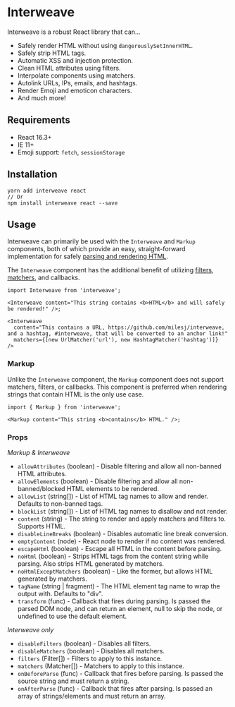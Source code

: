 # Interweave

Interweave is a robust React library that can...

- Safely render HTML without using `dangerouslySetInnerHTML`.
- Safely strip HTML tags.
- Automatic XSS and injection protection.
- Clean HTML attributes using filters.
- Interpolate components using matchers.
- Autolink URLs, IPs, emails, and hashtags.
- Render Emoji and emoticon characters.
- And much more!

## Requirements

- React 16.3+
- IE 11+
- Emoji support: `fetch`, `sessionStorage`

## Installation

```
yarn add interweave react
// Or
npm install interweave react --save
```

## Usage

Interweave can primarily be used with the `Interweave` and `Markup` components, both of which
provide an easy, straight-forward implementation for safely [parsing and rendering HTML](parser.md).

The `Interweave` component has the additional benefit of utilizing [filters](filters.md),
[matchers](matchers.md), and callbacks.

```tsx
import Interweave from 'interweave';

<Interweave content="This string contains <b>HTML</b> and will safely be rendered!" />;
```

```tsx
<Interweave
  content="This contains a URL, https://github.com/milesj/interweave, and a hashtag, #interweave, that will be converted to an anchor link!"
  matchers={[new UrlMatcher('url'), new HashtagMatcher('hashtag')]}
/>
```

### Markup

Unlike the `Interweave` component, the `Markup` component does not support matchers, filters, or
callbacks. This component is preferred when rendering strings that contain HTML is the only use
case.

```tsx
import { Markup } from 'interweave';

<Markup content="This string <b>contains</b> HTML." />;
```

### Props

_Markup & Interweave_

- `allowAttributes` (boolean) - Disable filtering and allow all non-banned HTML attributes.
- `allowElements` (boolean) - Disable filtering and allow all non-banned/blocked HTML elements to be
  rendered.
- `allowList` (string[]) - List of HTML tag names to allow and render. Defaults to non-banned tags.
- `blockList` (string[]) - List of HTML tag names to disallow and not render.
- `content` (string) - The string to render and apply matchers and filters to. Supports HTML.
- `disableLineBreaks` (boolean) - Disables automatic line break conversion.
- `emptyContent` (node) - React node to render if no content was rendered.
- `escapeHtml` (boolean) - Escape all HTML in the content before parsing.
- `noHtml` (boolean) - Strips HTML tags from the content string while parsing. Also strips HTML
  generated by matchers.
- `noHtmlExceptMatchers` (boolean) - Like the former, but allows HTML generated by matchers.
- `tagName` (string | fragment) - The HTML element tag name to wrap the output with. Defaults to
  "div".
- `transform` (func) - Callback that fires during parsing. Is passed the parsed DOM node, and can
  return an element, null to skip the node, or undefined to use the default element.

_Interweave only_

- `disableFilters` (boolean) - Disables all filters.
- `disableMatchers` (boolean) - Disables all matchers.
- `filters` (Filter[]) - Filters to apply to this instance.
- `matchers` (Matcher[]) - Matchers to apply to this instance.
- `onBeforeParse` (func) - Callback that fires before parsing. Is passed the source string and must
  return a string.
- `onAfterParse` (func) - Callback that fires after parsing. Is passed an array of strings/elements
  and must return an array.
